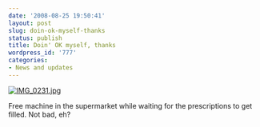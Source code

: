 ```yaml
---
date: '2008-08-25 19:50:41'
layout: post
slug: doin-ok-myself-thanks
status: publish
title: Doin' OK myself, thanks
wordpress_id: '777'
categories:
- News and updates
---
```


[![IMG_0231.jpg](http://fnord.phfactor.net/wp-photos/thumb.20080825-195041-1.jpg)](http://fnord.phfactor.net/wp-photos/20080825-195041-1.jpg)


 Free machine in the supermarket while waiting for the prescriptions to   get filled. Not bad, eh?




